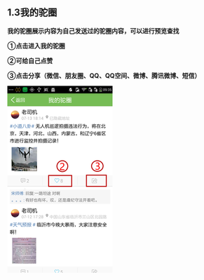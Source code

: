 ## **1.3我的驼圈**

**我的驼圈展示内容为自己发送过的驼圈内容，可以进行预览查找**

**①点击进入我的驼圈**

**②可给自己点赞**

**③点击分享（微信、朋友圈、QQ、QQ空间、微博、腾讯微博、短信）**

![](/assets/我的驼圈.png)